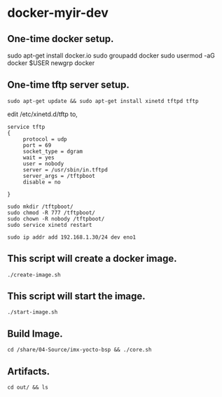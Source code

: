 # docker-myir-dev

## One-time docker setup.

sudo apt-get install docker.io
sudo groupadd docker
sudo usermod -aG docker $USER
newgrp docker


## One-time tftp server setup.

```
sudo apt-get update && sudo apt-get install xinetd tftpd tftp
```

edit /etc/xinetd.d/tftp to,
```
service tftp
{
     protocol = udp
     port = 69
     socket_type = dgram
     wait = yes
     user = nobody
     server = /usr/sbin/in.tftpd
     server_args = /tftpboot
     disable = no

}

sudo mkdir /tftpboot/
sudo chmod -R 777 /tftpboot/
sudo chown -R nobody /tftpboot/
sudo service xinetd restart

sudo ip addr add 192.168.1.30/24 dev eno1
```

## This script will create a docker image.
```
./create-image.sh
```

## This script will start the image.
```
./start-image.sh
```

## Build Image.
```
cd /share/04-Source/imx-yocto-bsp && ./core.sh
```

## Artifacts.
```
cd out/ && ls
```
